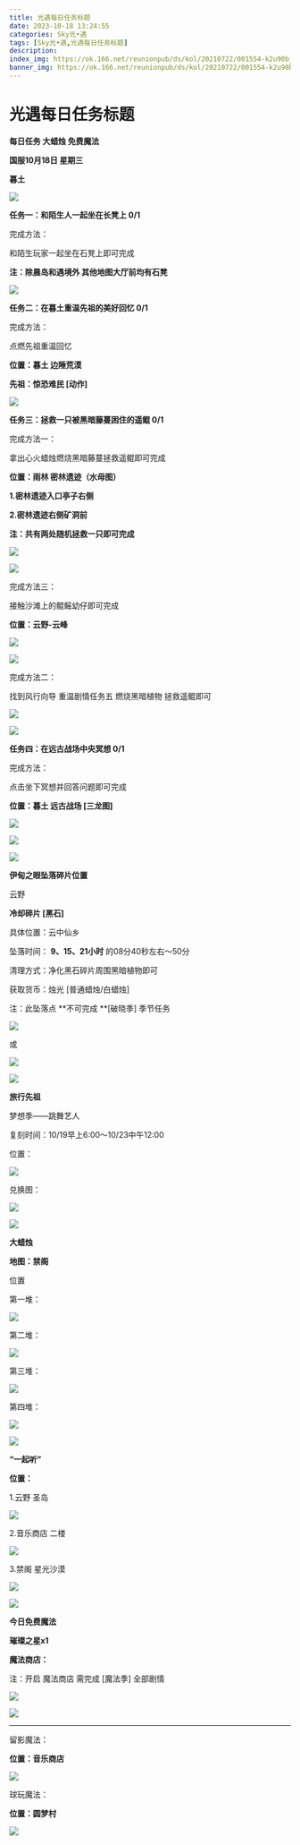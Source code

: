 ```yaml
---
title: 光遇每日任务标题
date: 2023-10-18 13:24:55
categories: Sky光•遇
tags: [Sky光•遇,光遇每日任务标题]
description: 
index_img: https://ok.166.net/reunionpub/ds/kol/20210722/001554-k2u90bj7ay.png?imageView&thumbnail=600x0&type=jpg
banner_img: https://ok.166.net/reunionpub/ds/kol/20210722/001554-k2u90bj7ay.png?imageView&thumbnail=600x0&type=jpg
---
```

# 光遇每日任务标题
**每日任务 大蜡烛 免费魔法**

 **国服10月18日 星期三**

 **暮土**

![](https://img.166.net/reunionpub/ds/kol/20231018/012656-yjsiegld18.jpg)

 **任务一：和陌生人一起坐在长凳上 0/1**

完成方法：

和陌生玩家一起坐在石凳上即可完成

 **注：除晨岛和遇境外 其他地图大厅前均有石凳**

![](https://img.166.net/reunionpub/ds/kol/20231018/000330-l7cqesvhg6.jpeg)

 **任务二：在暮土重温先祖的美好回忆 0/1**

完成方法：

点燃先祖重温回忆

 **位置：暮土 边陲荒漠**

 **先祖：惊恐难民 [动作]**

![](https://img.166.net/reunionpub/ds/kol/20231018/000400-1iovupn095.png)

 **任务三：拯救一只被黑暗藤蔓困住的遥鲲 0/1**

完成方法一：

拿出心火蜡烛燃烧黑暗藤蔓拯救遥鲲即可完成

 **位置：雨林 密林遗迹（水母图）**

 **1.密林遗迹入口亭子右侧**

 **2.密林遗迹右侧矿洞前**

 **注：共有两处随机拯救一只即可完成**

![](https://img.166.net/reunionpub/ds/kol/20231018/000422-c8pn7jqsky.png)

![](https://img.166.net/reunionpub/ds/kol/20231018/000440-zn67wjdyte.png)

完成方法三：

接触沙滩上的鲲鳐幼仔即可完成

 **位置：云野-云峰**

![](https://img.166.net/reunionpub/ds/kol/20231018/012507-9yksw4oan3.jpg)

![](https://img.166.net/reunionpub/ds/kol/20231018/012236-24wh3a5j9c.jpg)

完成方法二：

找到风行向导 重温剧情任务五 燃烧黑暗植物 拯救遥鲲即可

![](https://img.166.net/reunionpub/ds/kol/20231018/000448-0fb3kgqn4e.jpeg)

![](https://img.166.net/reunionpub/ds/kol/20231018/000510-tmu7kwyvrl.png)

 **任务四：在远古战场中央冥想 0/1**

完成方法：

点击坐下冥想并回答问题即可完成

 **位置：暮土 远古战场 [三龙图]**

![](https://img.166.net/reunionpub/ds/kol/20231018/000531-2hksqoj3sm.jpeg)

![](https://img.166.net/reunionpub/ds/kol/20231018/000538-rhp4286fvl.jpeg)

![](https://img.166.net/reunionpub/ds/kol/20231014/003453-vozlin1q8p.png)

 **伊甸之眼坠落碎片位置**

云野

 **冷却碎片 [黑石]**

具体位置：云中仙乡

坠落时间： **9、15、21小时** 的08分40秒左右～50分

清理方式：净化黑石碎片周围黑暗植物即可

获取货币：烛光 [普通蜡烛/白蜡烛]

注：此坠落点 **不可完成  **[破晓季] 季节任务

![](https://img.166.net/reunionpub/ds/kol/20231018/000930-a4o7hjzqgd.jpg)

或

![](https://img.166.net/reunionpub/ds/kol/20231018/000955-sp8oqhrydm.jpeg)

![](https://img.166.net/reunionpub/ds/kol/20231014/002539-7uzhdl3t0m.png)

 **旅行﻿先祖**

梦想季——跳舞艺人

复刻时间：10/19早上6:00～10/23中午12:00

位置：

![](https://img.166.net/reunionpub/ds/kol/20231018/074356-lc089pasfn.jpg)

兑换图：

![](https://img.166.net/reunionpub/ds/kol/20231018/074417-l2b8amisor.jpeg)

![](https://img.166.net/reunionpub/ds/kol/20231014/002539-7uzhdl3t0m.png)

 **大蜡烛**

 **地图：禁阁**

位置

第一堆：

![](https://img.166.net/reunionpub/ds/kol/20231017/234654-8akhz9v7tg.png)

第二堆：

![](https://img.166.net/reunionpub/ds/kol/20231017/234720-9d315nk4sh.jpeg)

第三堆：

![](https://img.166.net/reunionpub/ds/kol/20231017/234735-s5epts37dm.png)

第四堆：

![](https://img.166.net/reunionpub/ds/kol/20231017/234805-rkljesa0u5.png)

![](https://img.166.net/reunionpub/ds/kol/20231014/003005-dok0cb2fuz.png)

 **“一起听”**

 **位置：**

1.云野 圣岛

![](https://img.166.net/reunionpub/ds/kol/20231014/004010-de83b4jwu6.jpeg)

2.音乐商店 二楼

![](https://img.166.net/reunionpub/ds/kol/20231014/004020-k8jwmpg94o.jpeg)

3.禁阁 星光沙漠

![](https://img.166.net/reunionpub/ds/kol/20231014/004040-1mpch2gvy6.png)

![](https://img.166.net/reunionpub/ds/kol/20231014/004048-gyt2imp830.png)

 **今日免费魔法**

 **璀璨之星x1**

 **魔法商店：**

注：开启 魔法商店 需完成 [魔法季] 全部剧情

![](https://img.166.net/reunionpub/ds/kol/20231014/004605-qmuiowanf4.png)

![](https://img.166.net/reunionpub/ds/kol/20231017/234856-t16pk5qm4v.jpeg)

 ****

留影魔法：

 **位置：音乐商店**

![](https://img.166.net/reunionpub/ds/kol/20231014/004941-6k9cb1yuv0.png)

球玩魔法：

 **位置：圆梦村**

![](https://img.166.net/reunionpub/ds/kol/20231014/005022-4hnlvzm7iu.png)

